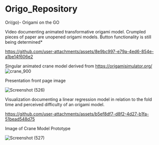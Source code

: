 # Origo_Repository
Ori(go)- Origami on the GO

Video documenting animated transformative origami model. Crumpled pieces of paper are unopened origami models. Button functionality is still being determined*

https://github.com/user-attachments/assets/8e9bc997-e79a-4ed6-854e-a1be14f606e2

Singular animated crane model derived from https://origamisimulator.org/ 
![crane_900](https://github.com/user-attachments/assets/f6d6a431-7a48-4f1c-a05b-e0f98b27b6c2)

Presentation front page image 

![Screenshot (526)](https://github.com/user-attachments/assets/e25e088c-9512-4d24-9e1a-9a56b376a639)


Visualization documenting a linear regression model in relation to the fold time and perceived difficulty of an origami model.

https://github.com/user-attachments/assets/b5ef8df7-d8f2-4d27-b1fa-51bead548d75 


Image of Crane Model Prototype

![Screenshot (527)](https://github.com/user-attachments/assets/aba22ba6-daa8-4a3b-b498-0c8a5a5a1d13)



